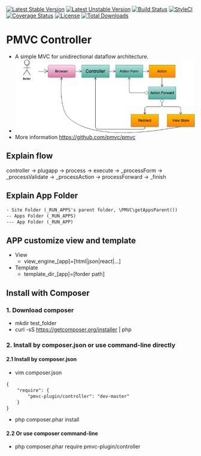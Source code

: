 [![Latest Stable Version](https://poser.pugx.org/pmvc-plugin/controller/v/stable)](https://packagist.org/packages/pmvc-plugin/controller) 
[![Latest Unstable Version](https://poser.pugx.org/pmvc-plugin/controller/v/unstable)](https://packagist.org/packages/pmvc-plugin/controller) 
[![Build Status](https://travis-ci.org/pmvc-plugin/controller.svg?branch=master)](https://travis-ci.org/pmvc-plugin/controller)
[![StyleCI](https://styleci.io/repos/56382568/shield)](https://styleci.io/repos/56382568)
[![Coverage Status](https://coveralls.io/repos/github/pmvc-plugin/controller/badge.svg?branch=master)](https://coveralls.io/github/pmvc-plugin/controller?branch=master)
[![License](https://poser.pugx.org/pmvc-plugin/controller/license)](https://packagist.org/packages/pmvc-plugin/controller)
[![Total Downloads](https://poser.pugx.org/pmvc-plugin/controller/downloads)](https://packagist.org/packages/pmvc-plugin/controller) 

PMVC Controller
===============
   * A simple MVC for unidirectional dataflow architecture.
   * <img src="https://raw.githubusercontent.com/pmvc/pmvc.github.io/master/flow5.png">
   * More information https://github.com/pmvc/pmvc

## Explain flow
controller -> plugapp -> process -> execute -> _processForm -> _processValidate -> _processAction -> processForward -> _finish

## Explain App Folder
```
- Site Folder (_RUN_APPS's parent folder, \PMVC\getAppsParent())
-- Apps Folder (_RUN_APPS)
--- App Folder (_RUN_APP)
```

## APP customize view and template
   * View
      * view_engine_[app]=[html|json|react|...]
   * Template
      * template_dir_[app]=[forder path]

## Install with Composer
### 1. Download composer
   * mkdir test_folder
   * curl -sS https://getcomposer.org/installer | php

### 2. Install by composer.json or use command-line directly
#### 2.1 Install by composer.json
   * vim composer.json
```
{
    "require": {
        "pmvc-plugin/controller": "dev-master"
    }
}
```
   * php composer.phar install

#### 2.2 Or use composer command-line
   * php composer.phar require pmvc-plugin/controller

